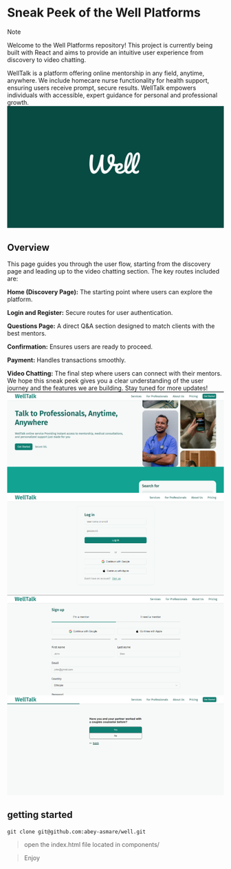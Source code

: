 # Sneak Peek of the Well Platforms
> [!NOTE]
> Welcome to the Well Platforms repository! This project is currently being built with React and aims to provide an intuitive user experience from discovery to video chatting.


WellTalk is a platform offering online mentorship in any field, anytime, anywhere. We include homecare nurse functionality for health support, ensuring users receive prompt, secure results. WellTalk empowers individuals with accessible, expert guidance for personal and professional growth.
![thumbnail.png](components%2Fstatic%2Fassets%2Foverview%2Fthumbnail.png)
## Overview
This page guides you through the user flow, starting from the discovery page and leading up to the video chatting section. The key routes included are:

**Home (Discovery Page):** The starting point where users can explore the platform.

**Login and Register:** Secure routes for user authentication.

**Questions Page:** A direct Q&A section designed to match clients with the best mentors.

**Confirmation:** Ensures users are ready to proceed.

**Payment:** Handles transactions smoothly.

**Video Chatting:** The final step where users can connect with their mentors.
We hope this sneak peek gives you a clear understanding of the user journey and the features we are building. Stay tuned for more updates!
![Screenshot 2024-08-13 233102.png](components%2Fstatic%2Fassets%2Foverview%2FScreenshot%202024-08-13%20233102.png) ![Screenshot 2024-08-13 233129.png](components%2Fstatic%2Fassets%2Foverview%2FScreenshot%202024-08-13%20233129.png)
![Screenshot 2024-08-13 233141.png](components%2Fstatic%2Fassets%2Foverview%2FScreenshot%202024-08-13%20233141.png) ![Screenshot 2024-08-13 233207.png](components%2Fstatic%2Fassets%2Foverview%2FScreenshot%202024-08-13%20233207.png)


## getting started
`git clone git@github.com:abey-asmare/well.git`

> open the index.html file located in components/

> Enjoy
